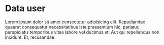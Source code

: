 Data user
=========

Lorem ipsum dolor sit amet consectetur adipisicing elit. Repudiandae quaerat consequatur necessitatibus iste praesentium hic, pariatur, perspiciatis temporibus vitae labore vel ducimus et. Aut qui repellendus non incidunt. Et, recusandae.